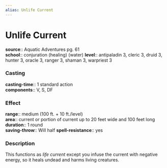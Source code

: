 ```yaml
---
alias: Unlife Current
---
```


# Unlife Current 

**source**:: Aquatic Adventures pg. 61  
**school**:: conjuration (healing) (water)
**level**:: antipaladin 3, cleric 3, druid 3, hunter 3, oracle 3, ranger 3, shaman 3, warpriest 3

### Casting 

**casting-time**:: 1 standard action  
**components**:: V, S, DF

### Effect 

**range**:: medium (100 ft. + 10 ft./level)  
**area**:: current or portion of current up to 20 feet wide and 100 feet long  
**duration**:: 1 round  
**saving-throw**:: Will half
**spell-resistance**:: yes

### Description 

This functions as *life current* except you infuse the current with negative energy, so it heals undead and harms living creatures.
